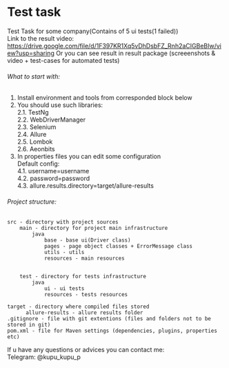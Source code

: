 # Test task

Test Task for some company(Contains of 5 ui tests(1 failed))<br />
Link to the result video: https://drive.google.com/file/d/1F397KR1Xq5vDhDsbFZ_Rnh2aCIGBeBIw/view?usp=sharing
Or you can see result in result package (screeenshots & video + test-cases for automated tests)

###### What to start with:

1. Install environment and tools from corresponded block below
2. You should use such libraries:
   <br/>2.1. TestNg
   <br/>2.2. WebDriverManager
   <br/>2.3. Selenium
   <br/>2.4. Allure
   <br/>2.5. Lombok
   <br/>2.6. Aeonbits
4. In properties files you can edit some configuration
   <br/>Default config:
   <br/>4.1. username=username
   <br/>4.2. password=password
   <br/>4.3. allure.results.directory=target/allure-results

###### Project structure:

```
src - directory with project sources
    main - directory for project main infrastructure
        java
            base - base ui(Driver class)
            pages - page object classes + ErrorMessage class
            utils - utils
            resources - main resources
            
        
    test - directory for tests infrastructure
        java
            ui - ui tests
            resources - tests resources
        
target - directory where compiled files stored
      allure-results - allure results folder
.gitignore - file with git extentions (files and folders not to be stored in git)
pom.xml - file for Maven settings (dependencies, plugins, properties etc)
```
If u have any questions or advices you can contact me:
<br/>Telegram: @kupu_kupu_p
